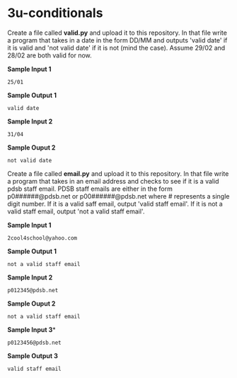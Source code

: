 # 3u-conditionals

Create a file called **valid.py** and upload it to this repository. In that file write a program that takes in a date in the form DD/MM and outputs 'valid date' if it is valid and 'not valid date' if it is not (mind the case). Assume 29/02 and 28/02 are both valid for now.

**Sample Input 1**
```
25/01
```

**Sample Output 1**

```
valid date
```

**Sample Input 2**

```
31/04
```

**Sample Ouput 2**

```
not valid date
```

Create a file called **email.py** and upload it to this repository. In that file write a program that takes in an email address and checks to see if it is a valid pdsb staff email. PDSB staff emails are either in the form p0######@pdsb.net or p00######@pdsb.net where # represents a single digit number. If it is a valid saff email, output 'valid staff email'. If it is not a valid staff email, output 'not a valid staff email'.


**Sample Input 1**
```
2cool4school@yahoo.com
```

**Sample Output 1**

```
not a valid staff email
```

**Sample Input 2**

```
p012345@pdsb.net
```

**Sample Ouput 2**

```
not a valid staff email
```

**Sample Input 3***

```
p0123456@pdsb.net
```

**Sample Output 3**
```
valid staff email
```
